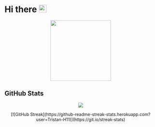 # Hi there <img src="https://media.giphy.com/media/hvRJCLFzcasrR4ia7z/giphy.gif" width="25px">
<p align="center">
<img src="https://media.giphy.com/media/vFKqnCdLPNOKc/giphy.gif" width="200" height="200" />
                                                                                                </p>
                                                                                                
## GitHub Stats

<p align="center">
    <img align=center src="https://github-profile-summary-cards.vercel.app/api/cards/profile-details?username=Tristan-H11&theme=vue"/>
</p>
<p align="center">
[![GitHub Streak](https://github-readme-streak-stats.herokuapp.com?user=Tristan-H11)](https://git.io/streak-stats)
</p>

